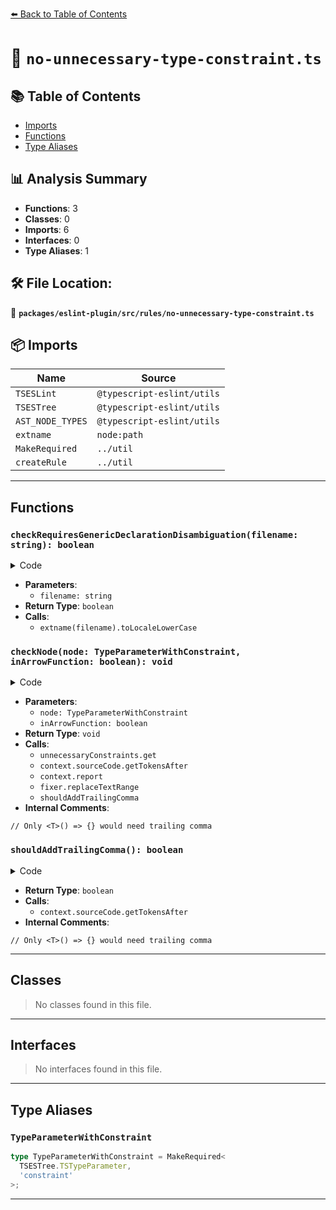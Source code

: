 [⬅️ Back to Table of Contents](../../../../index.md)

# 📄 `no-unnecessary-type-constraint.ts`

## 📚 Table of Contents

- [Imports](#imports)
- [Functions](#functions)
- [Type Aliases](#type-aliases)

## 📊 Analysis Summary

- **Functions**: 3
- **Classes**: 0
- **Imports**: 6
- **Interfaces**: 0
- **Type Aliases**: 1

## 🛠️ File Location:
📂 **`packages/eslint-plugin/src/rules/no-unnecessary-type-constraint.ts`**

## 📦 Imports

| Name | Source |
|------|--------|
| `TSESLint` | `@typescript-eslint/utils` |
| `TSESTree` | `@typescript-eslint/utils` |
| `AST_NODE_TYPES` | `@typescript-eslint/utils` |
| `extname` | `node:path` |
| `MakeRequired` | `../util` |
| `createRule` | `../util` |


---

## Functions

### `checkRequiresGenericDeclarationDisambiguation(filename: string): boolean`

<details><summary>Code</summary>

```ts
function checkRequiresGenericDeclarationDisambiguation(
      filename: string,
    ): boolean {
      const pathExt = extname(filename).toLocaleLowerCase() as ts.Extension;
      switch (pathExt) {
        case ts.Extension.Cts:
        case ts.Extension.Mts:
        case ts.Extension.Tsx:
          return true;

        default:
          return false;
      }
    }
```
</details>

- **Parameters**:
  - `filename: string`
- **Return Type**: `boolean`
- **Calls**:
  - `extname(filename).toLocaleLowerCase`
### `checkNode(node: TypeParameterWithConstraint, inArrowFunction: boolean): void`

<details><summary>Code</summary>

```ts
(
      node: TypeParameterWithConstraint,
      inArrowFunction: boolean,
    ): void => {
      const constraint = unnecessaryConstraints.get(node.constraint.type);
      function shouldAddTrailingComma(): boolean {
        if (!inArrowFunction || !requiresGenericDeclarationDisambiguation) {
          return false;
        }
        // Only <T>() => {} would need trailing comma
        return (
          (node.parent as TSESTree.TSTypeParameterDeclaration).params.length ===
            1 &&
          context.sourceCode.getTokensAfter(node)[0].value !== ',' &&
          !node.default
        );
      }

      if (constraint) {
        context.report({
          node,
          messageId: 'unnecessaryConstraint',
          data: {
            name: node.name.name,
            constraint,
          },
          suggest: [
            {
              messageId: 'removeUnnecessaryConstraint',
              data: {
                constraint,
              },
              fix(fixer): TSESLint.RuleFix | null {
                return fixer.replaceTextRange(
                  [node.name.range[1], node.constraint.range[1]],
                  shouldAddTrailingComma() ? ',' : '',
                );
              },
            },
          ],
        });
      }
    }
```
</details>

- **Parameters**:
  - `node: TypeParameterWithConstraint`
  - `inArrowFunction: boolean`
- **Return Type**: `void`
- **Calls**:
  - `unnecessaryConstraints.get`
  - `context.sourceCode.getTokensAfter`
  - `context.report`
  - `fixer.replaceTextRange`
  - `shouldAddTrailingComma`
- **Internal Comments**:
```
// Only <T>() => {} would need trailing comma
```

### `shouldAddTrailingComma(): boolean`

<details><summary>Code</summary>

```ts
function shouldAddTrailingComma(): boolean {
        if (!inArrowFunction || !requiresGenericDeclarationDisambiguation) {
          return false;
        }
        // Only <T>() => {} would need trailing comma
        return (
          (node.parent as TSESTree.TSTypeParameterDeclaration).params.length ===
            1 &&
          context.sourceCode.getTokensAfter(node)[0].value !== ',' &&
          !node.default
        );
      }
```
</details>

- **Return Type**: `boolean`
- **Calls**:
  - `context.sourceCode.getTokensAfter`
- **Internal Comments**:
```
// Only <T>() => {} would need trailing comma
```


---

## Classes

> No classes found in this file.


---

## Interfaces

> No interfaces found in this file.


---

## Type Aliases

### `TypeParameterWithConstraint`

```ts
type TypeParameterWithConstraint = MakeRequired<
  TSESTree.TSTypeParameter,
  'constraint'
>;
```


---